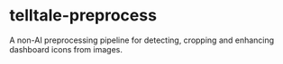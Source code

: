 # telltale-preprocess
A non-AI preprocessing pipeline for detecting, cropping and enhancing dashboard icons from images.
